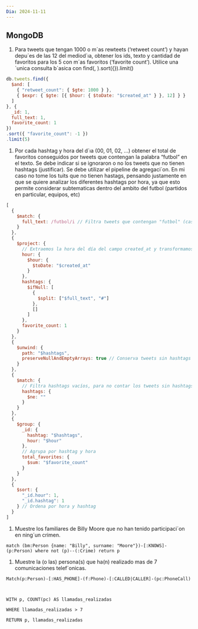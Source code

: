 ```yaml
---
Dia: 2024-11-11
---
```

## MongoDB

1. Para tweets que tengan 1000 o m´as rewteets (‘retweet count’) y hayan depu´es de las 12 del mediod´ıa, obtener los ids, texto y cantidad de favoritos para los 5 con m´as favoritos (‘favorite count’). Utilice una ´unica consulta b´asica con find(, ).sort({}).limit()
```js
db.tweets.find({
  $and: [
    { "retweet_count": { $gte: 1000 } },
    { $expr: { $gte: [{ $hour: { $toDate: "$created_at" } }, 12] } }
  ]
}, {
  _id: 1,
  full_text: 1,
  favorite_count: 1
})
.sort({ "favorite_count": -1 })
.limit(5)
```


1. Por cada hashtag y hora del d´ıa (00, 01, 02, ...) obtener el total de favoritos conseguidos por tweets que contengan la palabra “futbol” en el texto. Se debe indicar si se ignoraron o no los tweets que no tienen hashtags (justificar). Se debe utilizar el pipeline de agregaci´on.
En mi caso no tome los tuits que no tienen hastags, pensando justamente en que se quiere analizar los diferentes hashtags por hora, ya que esto permite considerar subtematicas dentro del ambito del futbol (partidos en particular, equipos, etc)
```js
[
  {
    $match: {
      full_text: /futbol/i // Filtra tweets que contengan "futbol" (case-insensitive)
    }
  },
  {
    $project: {
      // Extraemos la hora del día del campo created_at y transformamos los hashtags a un array
      hour: {
        $hour: {
          $toDate: "$created_at"
        }
      },
      hashtags: {
        $ifNull: [
          {
            $split: ["$full_text", "#"]
          },
          []
        ]
      },
      favorite_count: 1
    }
  },
  {
    $unwind: {
      path: "$hashtags",
      preserveNullAndEmptyArrays: true // Conserva tweets sin hashtags como array vacío
    }
  },
  {
    $match: {
      // Filtra hashtags vacíos, para no contar los tweets sin hashtags
      hashtags: {
        $ne: ""
      }
    }
  },
  {
    $group: {
      _id: {
        hashtag: "$hashtags",
        hour: "$hour"
      },
      // Agrupa por hashtag y hora
      total_favorites: {
        $sum: "$favorite_count"
      }
    }
  },
  {
    $sort: {
      "_id.hour": 1,
      "_id.hashtag": 1
    } // Ordena por hora y hashtag
  }
]
```
1. Muestre los familiares de Billy Moore que no han tenido participaci´on en ning´un crimen.
```cypher
match (bm:Person {name: "Billy", surname: "Moore"})-[:KNOWS]-(p:Person) where not (p)--(:Crime) return p
```

1. Muestre la (o las) persona(s) que ha(n) realizado mas de 7 comunicaciones telef´onicas.
```cypher
Match(p:Person)-[:HAS_PHONE]-(f:Phone)-[:CALLED|CALLER]-(pc:PhoneCall)

  

WITH p, COUNT(pc) AS llamadas_realizadas

WHERE llamadas_realizadas > 7

RETURN p, llamadas_realizadas
```
